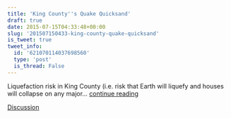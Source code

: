 ```yaml
---
title: 'King County''s Quake Quicksand'
draft: true
date: 2015-07-15T04:33:48+00:00
slug: '201507150433-king-county-quake-quicksand'
is_tweet: true
tweet_info:
  id: '621070114037698560'
  type: 'post'
  is_thread: False
---
```




Liquefaction risk in King County (i.e. risk that Earth will liquefy and houses will collapse on any major... [continue reading](urls[0])

[Discussion](https://x.com/sytelus/status/621070114037698560)
